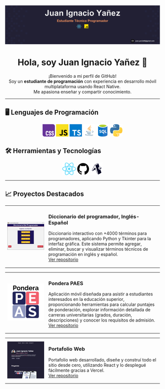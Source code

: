 <p align="center">
  <img src="./assets/Icons/Banner Linkedin.svg" alt="Banner" />
</p>

<h1 align="center">Hola, soy Juan Ignacio Yañez 👋</h1>

<p align="center">
  ¡Bienvenido a mi perfil de GitHub!<br>
  Soy un <strong>estudiante de programación</strong> con experiencia en desarrollo móvil multiplataforma usando React Native.<br>
  Me apasiona enseñar y compartir conocimiento.
</p>

---

## 🖥️ Lenguajes de Programación

<p align="center">
  <img src="./assets/Icons/Official_CSS_Logo.svg.png" alt="CSS" height="40"/>
  <img src="./assets/Icons/Unofficial_JavaScript_logo_2.svg.png" alt="JavaScript" height="40"/>
  <img src="./assets/Icons/typescript-icon-svgrepo-com.svg" alt="Python" height="40"/>
  <img src="./assets/Icons/181_Java_logo_logos-512.webp" alt="Java" height="40"/>
  <img src="./assets/Icons/SQL.png" alt="SQL" height="40"/>
  <img src="./assets/Icons/Python-logo-notext.svg.png" alt="Python" height="40"/>
</p>

## 🛠️ Herramientas y Tecnologías

<p align="center">
  <img src="./assets/Icons/React-icon.svg.png" alt="React" height="40"/>
  <img src="./assets/Icons/GitHub_Invertocat_Logo.svg.png" alt="GitHub" height="40"/>
  <img src="./assets/Icons/ExpoLogo.png" alt="Expo" height="40"/>
</p>

---

## 📈 Proyectos Destacados

<div align="center">
  <table>
    <tr>
      <td width="120">
        <img src="./assets/Icons/IMG-proyecto.jpeg" alt="Nombre del Proyecto" width="200"/>
      </td>
      <td>
        <h3>Diccionario del programador, Inglés-Español</h3>
        <p>
          Diccionario interactivo con +4000 términos para programadores, aplicando Python y Tkinter para la interfaz gráfica. Este sistema permite agregar, eliminar, buscar y visualizar términos técnicos de programación en inglés y español.<br>
          <a href="https://github.com/Panconhu3vo/Ejercicio-Integrado">Ver repositorio</a>
        </p>
      </td>
    </tr>
  </table>
</div>

<div align="center">
  <table>
    <tr>
      <td width="120">
        <img src="./assets//Icons/Icon-PPAES-1024x1024.png" alt="Nombre del Proyecto" width="200"/>
      </td>
      <td>
        <h3>Pondera PAES</h3>
        <p>
          Aplicación móvil diseñada para asistir a estudiantes interesados en la educación superior, proporcionando herramientas para calcular puntajes de ponderación, explorar información detallada de carreras universitarias (grados, duración, descripciones) y conocer los requisitos de admisión.<br>
          <a href="https://github.com/Panconhu3vo/Pondera-PAES">Ver repositorio</a>
        </p>
      </td>
    </tr>
  </table>
</div>
<div align="center">
  <table>
    <tr>
      <td width="120">
        <img src="./assets/Icons//PortfolioWeb.png" alt="Nombre del Proyecto" width="200"/>
      </td>
      <td>
        <h3>Portafolio Web</h3>
        <p>
          Portafolio web desarrollado, diseñe y construí todo el sitio desde cero, utilizando React y lo desplegué fácilmente gracias a Vercel.<br>
          <a href="https://github.com/Panconhu3vo/Pondera-PAES">Ver repositorio</a>
        </p>
      </td>
    </tr>
  </table>
</div>
